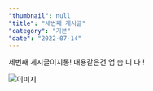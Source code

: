 ```yaml
---
"thumbnail": null
"title": "세번째 게시글"
"category": "기본"
"date": "2022-07-14"
---
```

세번째 게시글이지롱!
내용같은건
업
습
니
다
!

![이미지](https://user-images.githubusercontent.com/34495921/157216139-b858144a-6d95-4859-8a9b-6b97b4730f80.gif)
